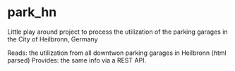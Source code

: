 # park_hn
Little play around project to process the utilization of the parking garages in the City of Heilbronn, Germany

Reads: the utilization from all downtwon parking garages in Heilbronn (html parsed)
Provides: the same info via a REST API.
